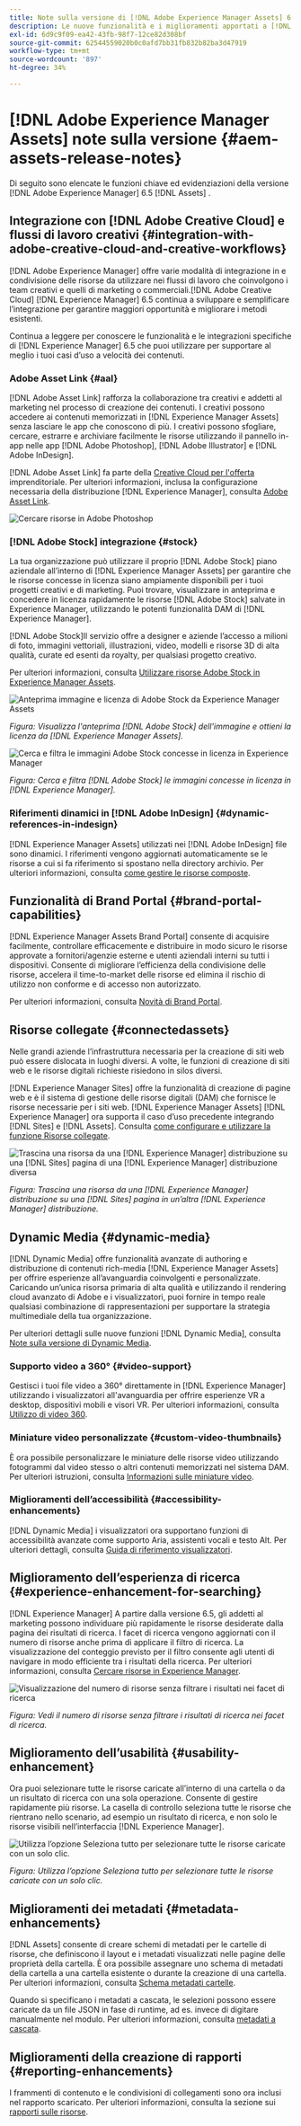 ```yaml
---
title: Note sulla versione di [!DNL Adobe Experience Manager Assets] 6.5.
description: Le nuove funzionalità e i miglioramenti apportati a [!DNL Adobe Experience Manager] 6.5 [!DNL Assets].
exl-id: 6d9c9f09-ea42-43fb-98f7-12ce82d308bf
source-git-commit: 62544559020b0c0afd7bb31fb832b82ba3d47919
workflow-type: tm+mt
source-wordcount: '897'
ht-degree: 34%

---
```


# [!DNL Adobe Experience Manager Assets] note sulla versione {#aem-assets-release-notes}

Di seguito sono elencate le funzioni chiave ed evidenziazioni della versione [!DNL Adobe Experience Manager] 6.5 [!DNL Assets] .

## Integrazione con [!DNL Adobe Creative Cloud] e flussi di lavoro creativi {#integration-with-adobe-creative-cloud-and-creative-workflows}

[!DNL Adobe Experience Manager] offre varie modalità di integrazione in e condivisione delle risorse da utilizzare nei flussi di lavoro che coinvolgono i team creativi e quelli di marketing o commerciali.[!DNL Adobe Creative Cloud] [!DNL Experience Manager] 6.5 continua a sviluppare e semplificare l’integrazione per garantire maggiori opportunità e migliorare i metodi esistenti.

Continua a leggere per conoscere le funzionalità e le integrazioni specifiche di [!DNL Experience Manager] 6.5 che puoi utilizzare per supportare al meglio i tuoi casi d’uso a velocità dei contenuti.

### Adobe Asset Link {#aal}

[!DNL Adobe Asset Link] rafforza la collaborazione tra creativi e addetti al marketing nel processo di creazione dei contenuti. I creativi possono accedere ai contenuti memorizzati in [!DNL Experience Manager Assets] senza lasciare le app che conoscono di più. I creativi possono sfogliare, cercare, estrarre e archiviare facilmente le risorse utilizzando il pannello in-app nelle app [!DNL Adobe Photoshop], [!DNL Adobe Illustrator] e [!DNL Adobe InDesign].

[!DNL Adobe Asset Link] fa parte della  [Creative Cloud per l&#39;offerta ](https://www.adobe.com/it/creativecloud/business/enterprise.html) imprenditoriale. Per ulteriori informazioni, inclusa la configurazione necessaria della distribuzione [!DNL Experience Manager], consulta [Adobe Asset Link](https://helpx.adobe.com/it/enterprise/using/adobe-asset-link.html).

![Cercare risorse in Adobe Photoshop](assets/asset_search_photoshop.png)

### [!DNL Adobe Stock] integrazione {#stock}

La tua organizzazione può utilizzare il proprio [!DNL Adobe Stock] piano aziendale all’interno di [!DNL Experience Manager Assets] per garantire che le risorse concesse in licenza siano ampiamente disponibili per i tuoi progetti creativi e di marketing. Puoi trovare, visualizzare in anteprima e concedere in licenza rapidamente le risorse [!DNL Adobe Stock] salvate in Experience Manager, utilizzando le potenti funzionalità DAM di [!DNL Experience Manager].

[!DNL Adobe Stock]Il servizio offre a designer e aziende l’accesso a milioni di foto, immagini vettoriali, illustrazioni, video, modelli e risorse 3D di alta qualità, curate ed esenti da royalty, per qualsiasi progetto creativo.

Per ulteriori informazioni, consulta [Utilizzare risorse Adobe Stock in Experience Manager Assets](/help/assets/aem-assets-adobe-stock.md).

![Anteprima immagine e licenza di Adobe Stock da Experience Manager Assets](assets/stock_image_preview_license_options.png)

*Figura: Visualizza l&#39;anteprima  [!DNL Adobe Stock] dell&#39;immagine e ottieni la licenza da  [!DNL Experience Manager Assets].*

![Cerca e filtra le immagini Adobe Stock concesse in licenza in Experience Manager](assets/aem-search-filters2.jpg)

*Figura: Cerca e filtra  [!DNL Adobe Stock] le immagini concesse in licenza in  [!DNL Experience Manager].*

### Riferimenti dinamici in [!DNL Adobe InDesign] {#dynamic-references-in-indesign}

[!DNL Experience Manager Assets] utilizzati nei  [!DNL Adobe InDesign] file sono dinamici. I riferimenti vengono aggiornati automaticamente se le risorse a cui si fa riferimento si spostano nella directory archivio. Per ulteriori informazioni, consulta [come gestire le risorse composte](/help/assets/managing-linked-subassets.md).

## Funzionalità di Brand Portal {#brand-portal-capabilities}

[!DNL Experience Manager Assets Brand Portal] consente di acquisire facilmente, controllare efficacemente e distribuire in modo sicuro le risorse approvate a fornitori/agenzie esterne e utenti aziendali interni su tutti i dispositivi. Consente di migliorare l’efficienza della condivisione delle risorse, accelera il time-to-market delle risorse ed elimina il rischio di utilizzo non conforme e di accesso non autorizzato.

Per ulteriori informazioni, consulta [Novità di Brand Portal](https://experienceleague.adobe.com/docs/experience-manager-brand-portal/using/introduction/whats-new.html?lang=it).

## Risorse collegate {#connectedassets}

Nelle grandi aziende l’infrastruttura necessaria per la creazione di siti web può essere dislocata in luoghi diversi. A volte, le funzioni di creazione di siti web e le risorse digitali richieste risiedono in silos diversi.

[!DNL Experience Manager Sites] offre la funzionalità di creazione di pagine web e è il sistema di gestione delle risorse digitali (DAM) che fornisce le risorse necessarie per i siti web. [!DNL Experience Manager Assets] [!DNL Experience Manager] ora supporta il caso d’uso precedente integrando  [!DNL Sites] e  [!DNL Assets]. Consulta [come configurare e utilizzare la funzione Risorse collegate](/help/assets/use-assets-across-connected-assets-instances.md).

![Trascina una risorsa da una  [!DNL Experience Manager] distribuzione su una  [!DNL Sites] pagina di una  [!DNL Experience Manager] distribuzione diversa](assets/connected-assets-drag-and-drop-only.gif)

*Figura: Trascina una risorsa da una  [!DNL Experience Manager] distribuzione su una  [!DNL Sites] pagina in un’altra  [!DNL Experience Manager] distribuzione.*

## Dynamic Media {#dynamic-media}

[!DNL Dynamic Media] offre funzionalità avanzate di authoring e distribuzione di contenuti rich-media  [!DNL Experience Manager Assets] per offrire esperienze all’avanguardia coinvolgenti e personalizzate. Caricando un’unica risorsa primaria di alta qualità e utilizzando il rendering cloud avanzato di Adobe e i visualizzatori, puoi fornire in tempo reale qualsiasi combinazione di rappresentazioni per supportare la strategia multimediale della tua organizzazione.

Per ulteriori dettagli sulle nuove funzioni [!DNL Dynamic Media], consulta [Note sulla versione di Dynamic Media](https://experienceleague.adobe.com/docs/dynamic-media-developer-resources/release-notes/s7rn2017.html).

### Supporto video a 360° {#video-support}

Gestisci i tuoi file video a 360° direttamente in [!DNL Experience Manager] utilizzando i visualizzatori all&#39;avanguardia per offrire esperienze VR a desktop, dispositivi mobili e visori VR. Per ulteriori informazioni, consulta [Utilizzo di video 360](/help/assets/360-video.md).

### Miniature video personalizzate {#custom-video-thumbnails}

È ora possibile personalizzare le miniature delle risorse video utilizzando fotogrammi dal video stesso o altri contenuti memorizzati nel sistema DAM. Per ulteriori istruzioni, consulta [Informazioni sulle miniature video](/help/assets/video.md#about-video-thumbnails-in-dynamic-media-scene-mode).

### Miglioramenti dell’accessibilità {#accessibility-enhancements}

[!DNL Dynamic Media] i visualizzatori ora supportano funzioni di accessibilità avanzate come supporto Aria, assistenti vocali e testo Alt. Per ulteriori dettagli, consulta [Guida di riferimento visualizzatori](https://experienceleague.adobe.com/docs/dynamic-media-developer-resources/library/homeviewers.html).

## Miglioramento dell’esperienza di ricerca {#experience-enhancement-for-searching}

[!DNL Experience Manager] A partire dalla versione 6.5, gli addetti al marketing possono individuare più rapidamente le risorse desiderate dalla pagina dei risultati di ricerca. I facet di ricerca vengono aggiornati con il numero di risorse anche prima di applicare il filtro di ricerca. La visualizzazione del conteggio previsto per il filtro consente agli utenti di navigare in modo efficiente tra i risultati della ricerca. Per ulteriori informazioni, consulta [Cercare risorse in Experience Manager](../assets/search-assets.md).

![Visualizzazione del numero di risorse senza filtrare i risultati nei facet di ricerca](/help/assets/assets/asset_search_results_in_facets_filters.png)

*Figura: Vedi il numero di risorse senza filtrare i risultati di ricerca nei facet di ricerca.*

## Miglioramento dell’usabilità {#usability-enhancement}

Ora puoi selezionare tutte le risorse caricate all’interno di una cartella o da un risultato di ricerca con una sola operazione. Consente di gestire rapidamente più risorse. La casella di controllo seleziona tutte le risorse che rientrano nello scenario, ad esempio un risultato di ricerca, e non solo le risorse visibili nell’interfaccia [!DNL Experience Manager].

![Utilizza l’opzione Seleziona tutto per selezionare tutte le risorse caricate con un solo clic.](assets/select-all-in-aem-assets.gif)

*Figura: Utilizza l’opzione Seleziona tutto per selezionare tutte le risorse caricate con un solo clic.*

## Miglioramenti dei metadati {#metadata-enhancements}

[!DNL Assets] consente di creare schemi di metadati per le cartelle di risorse, che definiscono il layout e i metadati visualizzati nelle pagine delle proprietà della cartella. È ora possibile assegnare uno schema di metadati della cartella a una cartella esistente o durante la creazione di una cartella. Per ulteriori informazioni, consulta [Schema metadati cartelle](/help/assets/metadata-config.md#folder-metadata-schema).

Quando si specificano i metadati a cascata, le selezioni possono essere caricate da un file JSON in fase di runtime, ad es. invece di digitare manualmente nel modulo. Per ulteriori informazioni, consulta [metadati a cascata](/help/assets/metadata-schemas.md#cascading-metadata).

## Miglioramenti della creazione di rapporti {#reporting-enhancements}

I frammenti di contenuto e le condivisioni di collegamenti sono ora inclusi nel rapporto scaricato. Per ulteriori informazioni, consulta la sezione sui [rapporti sulle risorse](/help/assets/asset-reports.md).
